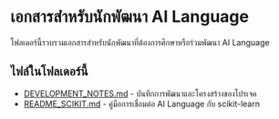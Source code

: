 
# เอกสารสำหรับนักพัฒนา AI Language

โฟลเดอร์นี้รวบรวมเอกสารสำหรับนักพัฒนาที่ต้องการศึกษาหรือร่วมพัฒนา AI Language

## ไฟล์ในโฟลเดอร์นี้

- [DEVELOPMENT_NOTES.md](./DEVELOPMENT_NOTES.md) - บันทึกการพัฒนาและโครงสร้างของโปรเจค
- [README_SCIKIT.md](./README_SCIKIT.md) - คู่มือการเชื่อมต่อ AI Language กับ scikit-learn
